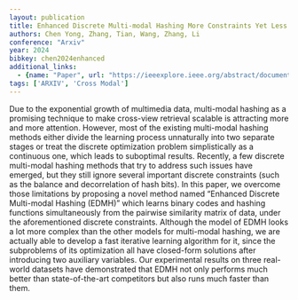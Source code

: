 ```yaml
---
layout: publication
title: Enhanced Discrete Multi-modal Hashing More Constraints Yet Less Time To Learn
authors: Chen Yong, Zhang, Tian, Wang, Zhang, Li
conference: "Arxiv"
year: 2024
bibkey: chen2024enhanced
additional_links:
  - {name: "Paper", url: "https://ieeexplore.ieee.org/abstract/document/9095226"}
tags: ['ARXIV', 'Cross Modal']
---
```

<p>Due to the exponential growth of multimedia data, multi-modal hashing
as a promising technique to make cross-view retrieval scalable is
attracting more and more attention. However, most of the existing
multi-modal hashing methods either divide the learning process
unnaturally into two separate stages or treat the discrete optimization
problem simplistically as a continuous one, which leads to suboptimal
results. Recently, a few discrete multi-modal hashing methods that try
to address such issues have emerged, but they still ignore several
important discrete constraints (such as the balance and decorrelation of
hash bits). In this paper, we overcome those limitations by proposing a
novel method named “Enhanced Discrete Multi-modal Hashing (EDMH)” which
learns binary codes and hashing functions simultaneously from the
pairwise similarity matrix of data, under the aforementioned discrete
constraints. Although the model of EDMH looks a lot more complex than
the other models for multi-modal hashing, we are actually able to
develop a fast iterative learning algorithm for it, since the
subproblems of its optimization all have closed-form solutions after
introducing two auxiliary variables. Our experimental results on three
real-world datasets have demonstrated that EDMH not only performs much
better than state-of-the-art competitors but also runs much faster than
them.</p>
